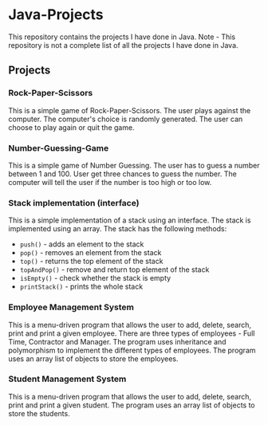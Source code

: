 # Java-Projects

This repository contains the projects I have done in Java. 
Note - This repository is not a complete list of all the projects I have done in Java.

## Projects

### Rock-Paper-Scissors
This is a simple game of Rock-Paper-Scissors. The user plays against the computer. The computer's choice is randomly generated. 
The user can choose to play again or quit the game.

### Number-Guessing-Game
This is a simple game of Number Guessing. The user has to guess a number between 1 and 100. User get three chances to 
guess the number. The computer will tell the user if the number is too high or too low.

### Stack implementation (interface)
This is a simple implementation of a stack using an interface. The stack is implemented using an array. 
The stack has the following methods:
* `push()` - adds an element to the stack
* `pop()` - removes an element from the stack
* `top()` - returns the top element of the stack
* `topAndPop()` - remove and return top element of the stack
* `isEmpty()` - check whether the stack is empty
* `printStack()` - prints the whole stack

### Employee Management System
This is a menu-driven program that allows the user to add, delete, search, print and print a given employee. There are
three types of employees - Full Time, Contractor and Manager. The program uses inheritance and polymorphism to implement
the different types of employees. The program uses an array list of objects to store the employees.

### Student Management System
This is a menu-driven program that allows the user to add, delete, search, print and print a given student. The program uses
an array list of objects to store the students.